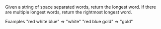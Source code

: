 Given a string of space separated words, return the longest word.
If there are multiple longest words, return the rightmost longest word.

Examples
"red white blue"  =>  "white"
"red blue gold"   =>  "gold"
